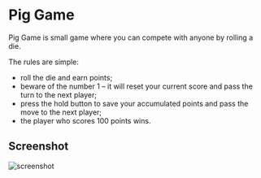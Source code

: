 # Pig Game

Pig Game is small game where you can compete with anyone by rolling a die.

The rules are simple:

- roll the die and earn points;
- beware of the number 1 – it will reset your current score and pass the turn to the next player;
- press the hold button to save your accumulated points and pass the move to the next player;
- the player who scores 100 points wins.

## Screenshot

![screenshot](https://i.imgur.com/zRitV1V.png)
